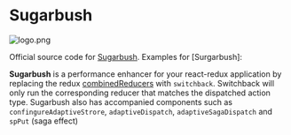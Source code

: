 # Sugarbush
![logo.png](logo%2Flogo-sm.png)

Official source code for [Sugarbush](https://github.com/sugarbushjs/sugarbush).
Examples for [Surgarbush]:

**Sugarbush** is a performance enhancer for your react-redux application by replacing the redux
<u>combinedReducers</u> with `switchback`. Switchback will only run the corresponding reducer that matches
the dispatched action type. Sugarbush also has accompanied components such as
`confingureAdaptiveStrore`, `adaptiveDispatch`, `adaptiveSagaDispatch` and `spPut` (saga effect)
